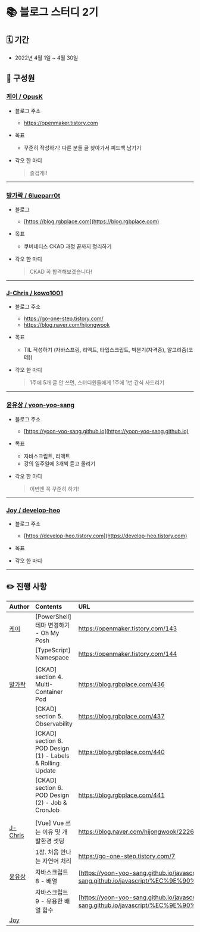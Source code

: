# 📚 블로그 스터디 2기

## 🗓 기간

- 2022년 4월 1일 ~ 4월 30일

## 👫 구성원

### [케이 / OpusK](https://github.com/OpusK)

- 블로그 주소
  - https://openmaker.tistory.com

- 목표
  - 꾸준히 작성하기! 다른 분들 글 찾아가서 피드백 남기기

- 각오 한 마디
  > 즐겁게!!

---

### [발가락 / 6lueparr0t](https://github.com/6lueparr0t)

- 블로그
  - [https://blog.rgbplace.com](https://blog.rgbplace.com)

- 목표
  - 쿠버네티스 CKAD 과정 끝까지 정리하기

- 각오 한 마디
  > CKAD 꼭 합격해보겠습니다!

---

### [J-Chris / kowo1001](https://github.com/kowo1001)

- 블로그 주소
  - https://go-one-step.tistory.com/
  - https://blog.naver.com/hijongwook
- 목표
  - TIL 작성하기 (자바스프링, 리액트, 타입스크립트, 빅분기(자격증), 알고리즘(코테))

- 각오 한 마디
  > 1주에 5개 글 안 쓰면, 스터디원들에게 1주에 1번 간식 사드리기

---

### [윤유상 / yoon-yoo-sang](https://github.com/yoon-yoo-sang)

- 블로그 주소
  - [https://yoon-yoo-sang.github.io](https://yoon-yoo-sang.github.io)

- 목표
  - 자바스크립트, 리액트
  - 강의 일주일에 3개씩 듣고 올리기

- 각오 한 마디
  > 이번엔 꼭 꾸준히 하기!


---
### [Joy / develop-heo](https://github.com/develop-heo)

- 블로그 주소
  - [https://develop-heo.tistory.com](https://develop-heo.tistory.com)

- 목표

- 각오 한 마디
  > 

---

## ✏️ 진행 사항

|Author|Contents|URL|
|:---|:---|:---|
|[케이][케이]|\[PowerShell\] 테마 변경하기 - Oh My Posh|https://openmaker.tistory.com/143|
| |\[TypeScript\] Namespace|https://openmaker.tistory.com/144|
| | | |
|[발가락][발가락]|\[CKAD\] section 4. Multi-Container Pod|https://blog.rgbplace.com/436|
| |\[CKAD\] section 5. Observability|https://blog.rgbplace.com/437|
| |\[CKAD\] section 6. POD Design (1) - Labels & Rolling Update|https://blog.rgbplace.com/440|
| |\[CKAD\] section 6. POD Design (2) - Job & CronJob|https://blog.rgbplace.com/441|
| | | |
|[J-Chris][J-Chris]|\[Vue\] Vue 쓰는 이유 및 개발환경 셋팅|https://blog.naver.com/hijongwook/222691873267|
| |1장. 처음 만나는 자연어 처리|https://go-one-step.tistory.com/7|
|[윤유상][윤유상]|자바스크립트 8 - 배열|[https://yoon-yoo-sang.github.io/javascript/자바스크립트_배열/](https://yoon-yoo-sang.github.io/javascript/%EC%9E%90%EB%B0%94%EC%8A%A4%ED%81%AC%EB%A6%BD%ED%8A%B8_%EB%B0%B0%EC%97%B4/)|
| |자바스크립트 9 - 유용한 배열 함수|[https://yoon-yoo-sang.github.io/javascript/자바스크립트_유용한_배열_함수](https://yoon-yoo-sang.github.io/javascript/%EC%9E%90%EB%B0%94%EC%8A%A4%ED%81%AC%EB%A6%BD%ED%8A%B8_%EC%9C%A0%EC%9A%A9%ED%95%9C_%EB%B0%B0%EC%97%B4_%ED%95%A8%EC%88%98/)|
|[Joy][Joy]|||

[발가락]: https://github.com/6lueparr0t
[J-Chris]: https://github.com/kowo1001
[케이]: https://github.com/OpusK
[윤유상]: https://github.com/yoon-yoo-sang
[Joy]: https://github.com/develop-heo
